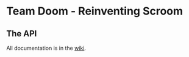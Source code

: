 # Team Doom - Reinventing Scroom

## The API

All documentation is in the [wiki](https://gitlab.weca.mp:6443/team-damian/scroom/wikis/home).


